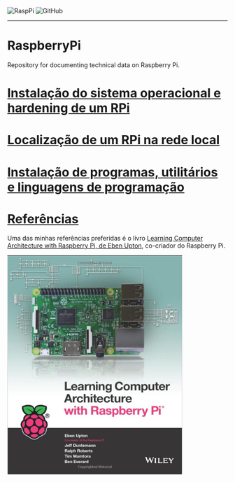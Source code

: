 ![RaspPi](https://img.shields.io/badge/Raspberry%20Pi-Documentation-red)
![GitHub](https://img.shields.io/github/license/mashape/apistatus)

--- 
# RaspberryPi
Repository for documenting technical data on Raspberry Pi. 

# [Instalação do sistema operacional e hardening de um RPi](./InstallHarden.md)

# [Localização de um RPi na rede local](./LocateRaspberryPiNetwork.md)

# [Instalação de programas, utilitários e linguagens de programação ](./ProgramsUtilities.md)

# [Referências](./References.md)

Uma das minhas referências preferidas é o livro [Learning Computer Architecture with Raspberry Pi, de Eben Upton](https://www.wiley.com/en-us/Learning+Computer+Architecture+with+Raspberry+Pi-p-9781119183938), co-criador do Raspberry Pi. 

<img src="./images/learning.png" width="400">
